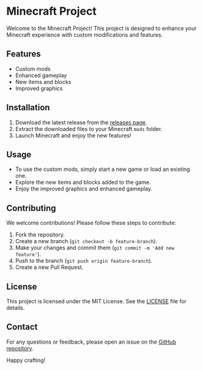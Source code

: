 # Minecraft Project

Welcome to the Minecraft Project! This project is designed to enhance your Minecraft experience with custom modifications and features.

## Features

- Custom mods
- Enhanced gameplay
- New items and blocks
- Improved graphics

## Installation

1. Download the latest release from the [releases page](https://github.com/khabzox/minecraft/releases).
2. Extract the downloaded files to your Minecraft `mods` folder.
3. Launch Minecraft and enjoy the new features!

## Usage

- To use the custom mods, simply start a new game or load an existing one.
- Explore the new items and blocks added to the game.
- Enjoy the improved graphics and enhanced gameplay.

## Contributing

We welcome contributions! Please follow these steps to contribute:

1. Fork the repository.
2. Create a new branch (`git checkout -b feature-branch`).
3. Make your changes and commit them (`git commit -m 'Add new feature'`).
4. Push to the branch (`git push origin feature-branch`).
5. Create a new Pull Request.

## License

This project is licensed under the MIT License. See the [LICENSE](LICENSE) file for details.

## Contact

For any questions or feedback, please open an issue on the [GitHub repository](https://github.com/khabzox/minecraft).

Happy crafting!
